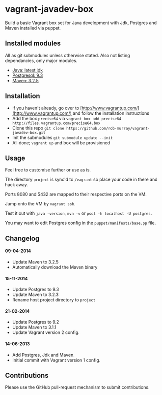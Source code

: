vagrant-javadev-box
================

Build a basic Vagrant box set for Java development with Jdk, Postgres and Maven installed via puppet.


## Installed modules

All as git submodules unless otherwise stated. Also not listing dependancies, only major modules.

* [Java: latest jdk](https://github.com/puppetlabs/puppetlabs-java)
* [Postgresql: 9.3](https://github.com/puppetlabs/puppet-postgresql)
* [Maven: 3.2.5](https://github.com/7terminals/puppet-maven)


## Installation

* If you haven't already, go over to [http://www.vagrantup.com/](http://www.vagrantup.com/) and follow the installation instructions
* Add the box `precise64` via `vagrant box add precise64 http://files.vagrantup.com/precise64.box`
* Clone this repo `git clone https://github.com/rob-murray/vagrant-javadev-box.git`
* Init the submodules `git submodule update --init`
* All done; `vagrant up` and box will be provisioned


## Usage

Feel free to customise further or use as is.

The directory `project` is sync'd to `/vagrant` so place your code in there and hack away.

Ports 8080 and 5432 are mapped to their respective ports on the VM.

Jump onto the VM by `vagrant ssh`.

Test it out with `java -version`, `mvn -v` or `psql -h localhost -U postgres`.

You may want to edit Postgres config in the `puppet/manifests/base.pp` file.


## Changelog

#### 09-04-2014

* Update Maven to 3.2.5
* Automatically download the Maven binary

#### 15-11-2014

* Update Postgres to 9.3
* Update Maven to 3.2.3
* Rename host project directory to `project`

#### 21-02-2014

* Update Postgres to 9.2
* Update Maven to 3.1.1
* Update Vagrant version 2 config.

#### 14-06-2013

* Add Postgres, Jdk and Maven.
* Initial commit with Vagrant version 1 config.


## Contributions

Please use the GitHub pull-request mechanism to submit contributions.
